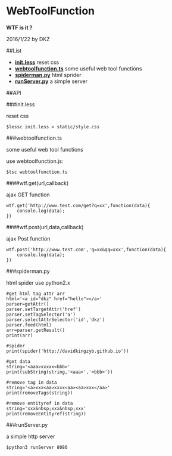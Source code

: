 # WebToolFunction

**WTF is it ?**

2016/1/22 by DKZ



##List


- [**init.less**](#initless) reset css
- [**webtoolfunction.ts**](#webtoolfunctionts) some useful web tool functions
- [**spiderman.py**](#spidermanpy) html sprider
- [**runServer.py**](#runserverpy) a simple server


##API

###init.less

reset css

	$lessc init.less > static/style.css

###webtoolfunction.ts

some useful web tool functions

use webtoolfunction.js:

	$tsc webtoolfunction.ts
	
####wtf.get(url,callback)

ajax GET function

	wtf.get('http://www.test.com/get?q=xx',function(data){
		console.log(data);
	})
	
####wtf.post(url,data,callback)

ajax Post function

	wtf.post('http://www.test.com','q=xx&qq=xxx',function(data){
		console.log(data);
	})

###spiderman.py

html spider use python2.x

	#get html tag attr arr
    html='<a id="dkz" href="hello"></a>'
    parser=getAttr()
    parser.setTargetAttr('href')
    parser.setTagSelector('a')
    parser.selectAttrSelector('id','dkz')
    parser.feed(html)
    arr=parser.getResult()
    print(arr)
	
	#spider
    print(spider('http://davidkingzyb.github.io'))

	#get data
    string='<aaa>xxxxx<bbb>'
    print(subString(string,'<aaa>','<bbb>'))

	#remove tag in data
    string='<a>xxx<aa>xxxx<aa><aa>xxx</aa>'
    print(removeTags(string))

	#remove entityref in data
    string='xxx&nbsp;xxx&nbsp;xxx'
    print(removeEntityref(string))
    
###runServer.py

a simple http server

	$python3 runServer 8080